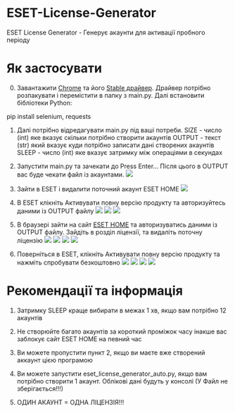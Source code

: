 # ESET-License-Generator
ESET License Generator - Генерує акаунти для активації пробного періоду

# Як застосувати

0. Завантажити [Chrome](https://www.google.com/intl/ru/chrome/) та його [Stable драйвер](https://chromedriver.chromium.org/). Драйвер потрібно розпакувати і перемістити в папку з main.py. Далі встановити бібліотеки Python:

pip install selenium, requests

1. Далі потрібно відредагувати main.py під ваші потреби.
SIZE - число (int) яке вказує скільки потрібно створити акаунтів
OUTPUT - текст (str) який вказує куди потрібно записати дані створених акаунтів
SLEEP - число (int) яке вказує затримку між операціями в секундах

2. Запустити main.py та зачекати до Press Enter...
Після цього в OUTPUT вас буде чекати файл із акаунтами.
![](img/0_opt.png)

3. Зайти в ESET і видалити поточний акаунт ESET HOME
![](img/1_opt.png)

4. В ESET клікніть Активувати повну версію продукту та авторизуйтесь даними із OUTPUT файлу
![](img/2_opt.png)
![](img/3_opt.png)
![](img/4_opt.png)

5. В браузері зайти на сайт [ESET HOME](https://login.eset.com/Login) та авторизуватись даними із OUTPUT файлу.
Зайдіть в розділ ліцензії, та видаліть поточну ліцензію
![](img/5_opt.png)
![](img/6_opt.png)
![](img/7_opt.png)
![](img/8_opt.png)

6. Поверніться в ESET, клікніть Активувати повну версію продукту та нажміть спробувати безкоштовно
![](img/9_opt.png)
![](img/10_opt.png)
![](img/11_opt.png)
![](img/12_opt.png)

# Рекомендації та інформація

1. Затримку SLEEP краще вибирати в межах 1 хв, якщо вам потрібно 12 акаунтів

2. Не створюйте багато акаунтів за короткий проміжок часу інакше вас заблокує сайт ESET HOME на певний час

3. Ви можете пропустити пункт 2, якщо ви маєте вже створений аккаунт цією програмою

4. Ви можете запустити eset_license_generator_auto.py, якщо вам потрібно створити 1 акаунт. Облікові дані будуть у консолі (У Файл не зберігається!!!)

5. ОДИН АКАУНТ = ОДНА ЛІЦЕНЗІЯ!!!
